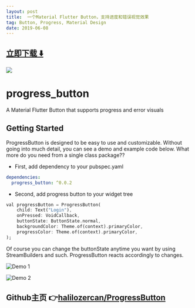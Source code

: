 ```yaml
---
layout: post
title:  一个Material Flutter Button，支持进度和错误视觉效果
tag: Button, Progress, Material Design
date: 2019-06-08
---
```


 


## [立即下载 ️⬇️ ](https://codeload.github.com/halilozercan/ProgressButton/zip/master) 
<p-7> 

 
![](https://flutterawesome.com/content/images/2019/02/progress_button.jpg)
 
>
> 
>

 
# progress_button

A Material Flutter Button that supports progress and error visuals

## Getting Started

ProgressButton is designed to be easy to use and customizable. Without going into much detail, you can see a demo and example code below. What more do you need from a single class package??

- First, add dependency to your pubspec.yaml
```yaml
dependencies:
  progress_button: ^0.0.2
```

- Second, add progress button to your widget tree
```dart
val progressButton = ProgressButton(
    child: Text("Login"),
    onPressed: VoidCallback,
    buttonState: ButtonState.normal,
    backgroundColor: Theme.of(context).primaryColor,
    progressColor: Theme.of(context).primaryColor,
);
```

Of course you can change the buttonState anytime you want by using StreamBuilders and such. ProgressButton reacts accordingly to changes.

![Demo 1](/demo1.gif?raw=true)

![Demo 2](/demo2.gif?raw=true)
## Github主页 👉[halilozercan/ProgressButton](http://github.com/halilozercan/ProgressButton)